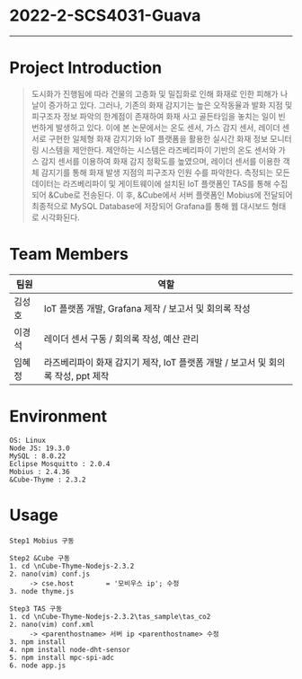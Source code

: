 # 2022-2-SCS4031-Guava

---

# Project Introduction
> 도시화가 진행됨에 따라 건물의 고층화 및 밀집화로 인해 화재로 인한 피해가 나날이 증가하고 있다. 그러나, 기존의 화재 감지기는 높은 오작동율과 발화 지점 및 피구조자 정보 파악의 한계점이 존재하여 화재 사고 골든타임을 놓치는 일이 빈번하게 발생하고 있다. 이에 본 논문에서는 온도 센서, 가스 감지 센서, 레이더 센서로 구현한 일체형 화재 감지기와 IoT 플랫폼을 활용한 실시간 화재 정보 모니터링 시스템을 제안한다. 제안하는 시스템은 라즈베리파이 기반의 온도 센서와 가스 감지 센서를 이용하여 화재 감지 정확도를 높였으며, 레이더 센서를 이용한 객체 감지기를 통해 화재 발생 지점의 피구조자 인원 수를 파악한다. 측정되는 모든 데이터는 라즈베리파이 및 게이트웨이에 설치된 IoT 플랫폼인 TAS를 통해 수집되어 &Cube로 전송된다. 이 후,  &Cube에서 서버 플랫폼인 Mobius에 전달되어 최종적으로 MySQL Database에 저장되어 Grafana를 통해 웹 대시보드 형태로 시각화된다. 

# Team Members
| 팀원 | 역할 |
| ------- | ------- |
| 김성호 | IoT 플랫폼 개발, Grafana 제작  / 보고서 및 회의록 작성|
| 이경석 | 레이더 센서 구동 / 회의록 작성, 예산 관리 |
| 임혜정 | 라즈베리파이 화재 감지기 제작, IoT 플랫폼 개발 / 보고서 및 회의록 작성, ppt 제작|


# Environment
```
OS: Linux
Node JS: 19.3.0
MySQL : 8.0.22
Eclipse Mosquitto : 2.0.4
Mobius : 2.4.36
&Cube-Thyme : 2.3.2
```

# Usage
```
Step1 Mobius 구동

Step2 &Cube 구동
1. cd \nCube-Thyme-Nodejs-2.3.2
2. nano(vim) conf.js
     -> cse.host        = '모비우스 ip'; 수정
3. node thyme.js

Step3 TAS 구동
1. cd \nCube-Thyme-Nodejs-2.3.2\tas_sample\tas_co2
2. nano(vim) conf.xml 
     -> <parenthostname> 서버 ip <parenthostname> 수정
3. npm install
4. npm install node-dht-sensor
5. npm install mpc-spi-adc
6. node app.js

```
